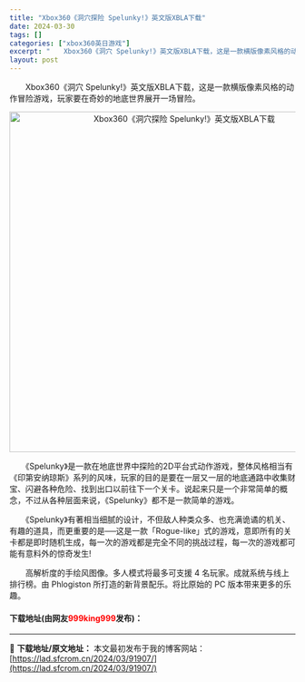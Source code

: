 ```yaml
---
title: "Xbox360《洞穴探险 Spelunky!》英文版XBLA下载"
date: 2024-03-30
tags: []
categories: ["xbox360英日游戏"]
excerpt: "　　Xbox360《洞穴 Spelunky!》英文版XBLA下载，这是一款横版像素风格的动作冒险游戏，玩家要在奇妙的地底世界展开一场冒险。 　　《Spelunky》是一款在地底世界中探险的2D平台式动作游戏，整体风格相当有《印第安纳琼斯》系列的风味，玩家的目的是要在一层又一层的地底通路中收集财宝、闪&hellip;"
layout: post
---
```


 <p>　　Xbox360《洞穴 Spelunky!》英文版XBLA下载，这是一款横版像素风格的动作冒险游戏，玩家要在奇妙的地底世界展开一场冒险。</p> <p align="center"><img align="" border="0" src="https://lad.sfcrom.cn/wp-content/uploads/2024/03/20240330_6607e19b2d1e3.jpg" width="600" alt="Xbox360《洞穴探险 Spelunky!》英文版XBLA下载" /></p> <p>　　《Spelunky》是一款在地底世界中探险的2D平台式动作游戏，整体风格相当有《印第安纳琼斯》系列的风味，玩家的目的是要在一层又一层的地底通路中收集财宝、闪避各种危险、找到出口以前往下一个关卡。说起来只是一个非常简单的概念，不过从各种层面来说，《Spelunky》都不是一款简单的游戏。</p> <p>　　《Spelunky》有著相当细腻的设计，不但敌人种类众多、也充满诡谲的机关、有趣的道具，而更重要的是──这是一款「Rogue-like」式的游戏，意即所有的关卡都是即时随机生成，每一次的游戏都是完全不同的挑战过程，每一次的游戏都可能有意料外的惊奇发生!</p> <p>　　高解析度的手绘风图像。多人模式将最多可支援 4 名玩家。成就系统与线上排行榜。由 Phlogiston 所打造的新背景配乐。将比原始的 PC 版本带来更多的乐趣。</p> <p><h4>下载地址(由网友<font color="red">999king999</font>发布)：</h4></p> 

---
📖 **下载地址/原文地址：** 本文最初发布于我的博客网站：[https://lad.sfcrom.cn/2024/03/91907/](https://lad.sfcrom.cn/2024/03/91907/)

